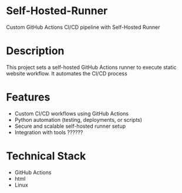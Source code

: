 # Self-Hosted-Runner
Custom GitHub Actions CI/CD pipeline with Self-Hosted Runner
# Description
This project sets a self-hosted GitHub Actions runner to execute static website workflow. It automates the CI/CD process
# Features 
 - Custom CI/CD workflows using GitHub Actions
 - Python automation (testing, deployments, or scripts)
 - Secure and scalable self-hosted runner setup
 - Integration with tools ??????
# Technical Stack
 - GitHub Actions
 - html
 - Linux

